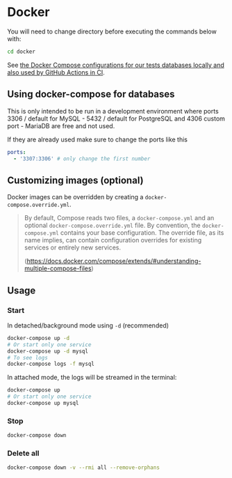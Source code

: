 # Docker

You will need to change directory before executing the commands below with:

```sh
cd docker
```

See [the Docker Compose configurations for our tests databases locally and also used by GitHub Actions in CI](./docker-compose.yml).

## Using docker-compose for databases

This is only intended to be run in a development environment where ports 3306 / default for MySQL - 5432 / default for PostgreSQL and 4306 custom port - MariaDB are free and not used.

If they are already used make sure to change the ports like this

```yaml
ports:
  - '3307:3306' # only change the first number
```

## Customizing images (optional)

Docker images can be overridden by creating a `docker-compose.override.yml`.

> By default, Compose reads two files, a `docker-compose.yml` and an optional `docker-compose.override.yml` file. By convention, the `docker-compose.yml` contains your base configuration. The override file, as its name implies, can contain configuration overrides for existing services or entirely new services.
>
> (https://docs.docker.com/compose/extends/#understanding-multiple-compose-files)

## Usage

### Start

In detached/background mode using `-d` (recommended)

```sh
docker-compose up -d
# Or start only one service
docker-compose up -d mysql
# To see logs
docker-compose logs -f mysql
```

In attached mode, the logs will be streamed in the terminal:

```sh
docker-compose up
# Or start only one service
docker-compose up mysql
```

### Stop

```sh
docker-compose down
```

### Delete all

```sh
docker-compose down -v --rmi all --remove-orphans
```
